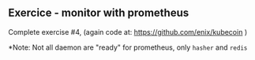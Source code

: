 ## Exercice - monitor with prometheus

Complete exercise #4, (again code at: https://github.com/enix/kubecoin )

*Note: Not all daemon are "ready" for prometheus, only `hasher` and `redis`
